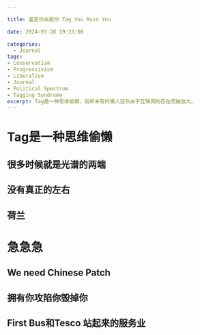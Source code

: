 ```yaml
---

title: 鉴定你击毙你 Tag You Ruin You

date: 2024-03-28 19:23:00

categories:
  - Journal
tags: 
- Conservatism
- Progressivism
- Liberalism
- Journal
- Political Spectrum
- Tagging Syndrome
excerpt: Tag是一种思维偷懒，前所未有的懒人狂欢由于互联网的存在而被放大。
---
```

# Tag是一种思维偷懒

## 很多时候就是光谱的两端

## 没有真正的左右

## 荷兰

# 急急急

## We need Chinese Patch 

## 拥有你攻陷你毁掉你

## First Bus和Tesco 站起来的服务业 

